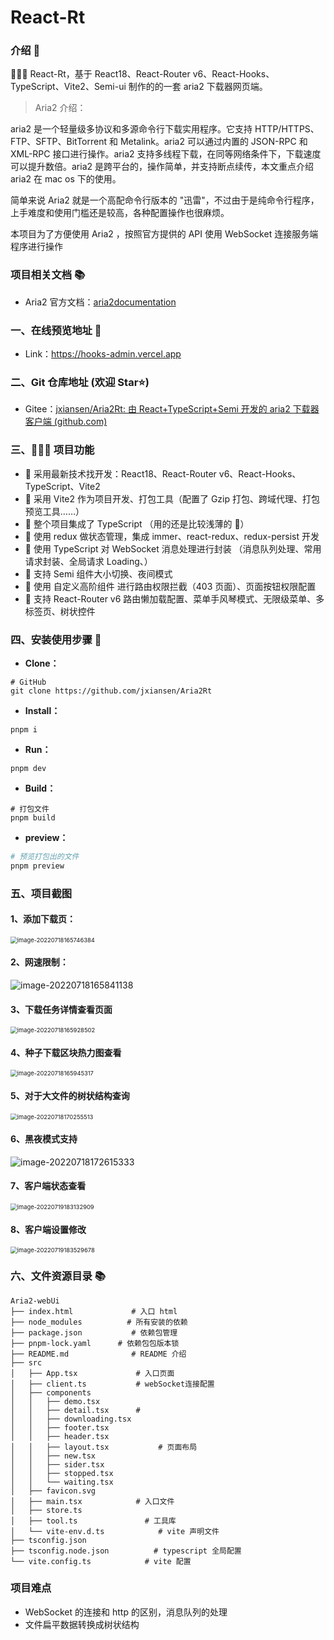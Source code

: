 # React-Rt

### 介绍 📖

🚀🚀🚀 React-Rt，基于 React18、React-Router v6、React-Hooks、TypeScript、Vite2、Semi-ui 制作的的一套 aria2 下载器网页端。

> Aria2 介绍：

aria2 是一个轻量级多协议和多源命令行下载实用程序。它支持 HTTP/HTTPS、FTP、SFTP、BitTorrent 和 Metalink。aria2 可以通过内置的 JSON-RPC 和 XML-RPC 接口进行操作。aria2 支持多线程下载，在同等网络条件下，下载速度可以提升数倍。aria2 是跨平台的，操作简单，并支持断点续传，本文重点介绍 aria2 在 mac os 下的使用。

简单来说 Aria2 就是一个高配命令行版本的 "迅雷"，不过由于是纯命令行程序，上手难度和使用门槛还是较高，各种配置操作也很麻烦。

本项目为了方便使用 Aria2 ，按照官方提供的 API 使用 WebSocket 连接服务端程序进行操作

### 项目相关文档 📚

- Aria2 官方文档：[aria2documentation](http://aria2.github.io/)

### 一、在线预览地址 👀

- Link：https://hooks-admin.vercel.app

### 二、Git 仓库地址 (欢迎 Star⭐)

- Gitee：[jxiansen/Aria2Rt: 由 React+TypeScript+Semi 开发的 aria2 下载器客户端 (github.com)](https://github.com/jxiansen/Aria2Rt)

### 三、🔨🔨🔨 项目功能

- 🚀 采用最新技术找开发：React18、React-Router v6、React-Hooks、TypeScript、Vite2
- 🚀 采用 Vite2 作为项目开发、打包工具（配置了 Gzip 打包、跨域代理、打包预览工具……）
- 🚀 整个项目集成了 TypeScript （用的还是比较浅薄的 🤣）
- 🚀 使用 redux 做状态管理，集成 immer、react-redux、redux-persist 开发
- 🚀 使用 TypeScript 对 WebSocket 消息处理进行封装 （消息队列处理、常用请求封装、全局请求 Loading、）
- 🚀 支持 Semi 组件大小切换、夜间模式
- 🚀 使用 自定义高阶组件 进行路由权限拦截（403 页面）、页面按钮权限配置
- 🚀 支持 React-Router v6 路由懒加载配置、菜单手风琴模式、无限级菜单、多标签页、树状控件

### 四、安装使用步骤 📑

- **Clone：**

```text
# GitHub
git clone https://github.com/jxiansen/Aria2Rt
```

- **Install：**

```text
pnpm i
```

- **Run：**

```text
pnpm dev
```

- **Build：**

```text
# 打包文件
pnpm build
```

- **preview：**

```sh
# 预览打包出的文件
pnpm preview
```

### 五、项目截图

#### 1、添加下载页：

<img src="http://i0.hdslb.com/bfs/album/103488dcceeddf443f1310964c96f18252e3ecb1.png" alt="image-20220718165746384" style="zoom: 67%;" />

#### 2、网速限制：

![image-20220718165841138](http://i0.hdslb.com/bfs/album/d22633c6536906966eaa998c9374309c41a7f6fd.png)

#### 3、下载任务详情查看页面

<img src="http://i0.hdslb.com/bfs/album/564ceebe015881b9395dbbf20c5ca6befaa5c953.png" alt="image-20220718165928502" style="zoom:67%;" />

#### 4、种子下载区块热力图查看

<img src="http://i0.hdslb.com/bfs/album/0218ab66952360265716c6077016a6406d0662b2.png" alt="image-20220718165945317" style="zoom:67%;" />

#### 5、对于大文件的树状结构查询

<img src="http://i0.hdslb.com/bfs/album/bccec19d988b0c61a8ebe421d99a599307b295ff.png" alt="image-20220718170255513" style="zoom:67%;" />

#### 6、黑夜模式支持

![image-20220718172615333](http://i0.hdslb.com/bfs/album/28223c5715a90f8c2b3c5b038e9ef94de7b65bd8.png)

#### 7、客户端状态查看

<img src="http://i0.hdslb.com/bfs/album/3802ee20ea95671163fbf064a9cb43d3ec0db5c4.png" alt="image-20220719183132909" style="zoom:67%;" />

#### 8、客户端设置修改

<img src="http://i0.hdslb.com/bfs/album/073b023734fcab0d4997df88d6c83075c62b9bb2.png" alt="image-20220719183529678" style="zoom:67%;" />

### 六、文件资源目录 📚

```text
Aria2-webUi
├── index.html             # 入口 html
├── node_modules          # 所有安装的依赖
├── package.json           # 依赖包管理
├── pnpm-lock.yaml      # 依赖包包版本锁
├── README.md              # README 介绍
├── src
│   ├── App.tsx             # 入口页面
│   ├── client.ts			# webSocket连接配置
│   ├── components
│   │   ├── demo.tsx
│   │   ├── detail.tsx		#
│   │   ├── downloading.tsx
│   │   ├── footer.tsx
│   │   ├── header.tsx
│   │   ├── layout.tsx           # 页面布局
│   │   ├── new.tsx
│   │   ├── sider.tsx
│   │   ├── stopped.tsx
│   │   └── waiting.tsx
│   ├── favicon.svg
│   ├── main.tsx            # 入口文件
│   ├── store.ts
│   ├── tool.ts               # 工具库
│   └── vite-env.d.ts            # vite 声明文件
├── tsconfig.json
├── tsconfig.node.json          # typescript 全局配置
└── vite.config.ts            # vite 配置
```

### 项目难点

- WebSocket 的连接和 http 的区别，消息队列的处理
- 文件扁平数据转换成树状结构
